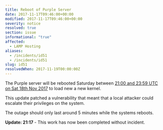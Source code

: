```yaml
---
title: Reboot of Purple Server
date: 2017-11-17T09:46:00+00:00
modified: 2017-11-17T09:46:00+00:00
severity: notice
resolved: true
section: issue
informational: "true"
affected:
  - LAMP Hosting
aliases:
  - /incidents/id51
  - /incidents/id51
slug: id51
resolvedWhen: 2017-11-19T00:00:00Z
---
```


The Purple server will be rebooted Saturday between [21:00 and 23:59 UTC on Sat 18th Nov 2017](https://www.timeanddate.com/worldclock/fixedtime.html?iso=20171118T21&ah=3) to load new a new kernel.

This update patched a vulnerability that meant that a local attacker could escalate their privileges on the system.

The outage should only last around 5 minutes while the systems reboots.

**Update: 21:17** -  This work has now been completed without incident.

